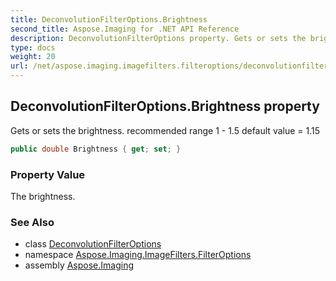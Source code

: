 ```yaml
---
title: DeconvolutionFilterOptions.Brightness
second_title: Aspose.Imaging for .NET API Reference
description: DeconvolutionFilterOptions property. Gets or sets the brightness. recommended range 1  1.5 default value  1.15
type: docs
weight: 20
url: /net/aspose.imaging.imagefilters.filteroptions/deconvolutionfilteroptions/brightness/
---
```

## DeconvolutionFilterOptions.Brightness property

Gets or sets the brightness. recommended range 1 - 1.5 default value = 1.15

```csharp
public double Brightness { get; set; }
```

### Property Value

The brightness.

### See Also

* class [DeconvolutionFilterOptions](../)
* namespace [Aspose.Imaging.ImageFilters.FilterOptions](../../deconvolutionfilteroptions/)
* assembly [Aspose.Imaging](../../../)


